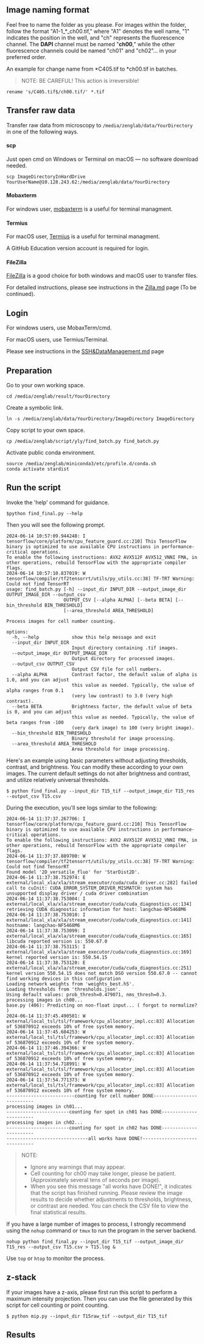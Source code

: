 ## Image naming format

Feel free to name the folder as you please.
For images within the folder, follow the format "A1-1_*_ch00.tif," where "A1" denotes the well name, "1" indicates the position in the well, and "ch" represents the fluorescence channel. The **DAPI** channel must be named "**ch00**," while the other fluorescence channels could be named "ch01" and "ch02"... in your preferred order.

An example for change name from *C405.tif to *ch00.tif in batches.

> NOTE: BE CAREFUL! This action is irreversible!

```batch
rename 's/C405.tif$/ch00.tif/' *.tif
```

## Transfer raw data

Transfer raw data from microscopy to `/media/zenglab/data/YourDirectory` in one of the following ways.

#### scp

Just open cmd on Windows or Terminal on macOS — no software download needed.
```batch
scp ImageDirectoryInHardDrive YourUserName@10.128.243.62:/media/zenglab/data/YourDirectory
```

#### Mobaxterm

For windows user, [mobaxterm](https://mobaxterm.mobatek.net/) is a useful for terminal managment.

#### Termius

For macOS user, [Termius](https://termius.com) is a useful for terminal managment.

A GitHub Education version account is required for login.

#### FileZilla

[FileZilla](https://filezilla-project.org) is a good choice for both windows and macOS user to transfer files.

For detailed instructions, please see instructions in the [Zilla.md](https://github.com/ZenghuPKU/cell_spot_finding/blob/main/Zilla.md) page (To be continued).

## Login 
For windows users, use MobaxTerm/cmd.

For macOS users, use Termius/Terminal.

Please see instructions in the [SSH&DataManagement.md](https://github.com/ZenghuPKU/zenglab_server/blob/main/SSH%26DataManagement.md) page

## Preparation

Go to your own working space.

```batch
cd /media/zenglab/result/YourDirectory
```

Create a symbolic link.

```batch
ln -s /media/zenglab/data/YourDirectory/ImageDirectory ImageDirectory
```

Copy script to your own space.

```batchfile
cp /media/zenglab/script/yly/find_batch.py find_batch.py
```

Activate public conda environment.

```batch
source /media/zenglab/miniconda3/etc/profile.d/conda.sh 
conda activate stardist
```


## Run the script
Invoke the 'help' command for guidance.

```batchfile
$python find_final.py --help
```

Then you will see the following prompt.

```batchfile
2024-06-14 10:57:09.944248: I tensorflow/core/platform/cpu_feature_guard.cc:210] This TensorFlow binary is optimized to use available CPU instructions in performance-critical operations.
To enable the following instructions: AVX2 AVX512F AVX512_VNNI FMA, in other operations, rebuild TensorFlow with the appropriate compiler flags.
2024-06-14 10:57:10.837019: W tensorflow/compiler/tf2tensorrt/utils/py_utils.cc:38] TF-TRT Warning: Could not find TensorRT
usage: find_batch.py [-h] --input_dir INPUT_DIR --output_image_dir OUTPUT_IMAGE_DIR --output_csv
                     OUTPUT_CSV [--alpha ALPHA] [--beta BETA] [--bin_threshold BIN_THRESHOLD]
                     [--area_threshold AREA_THRESHOLD]

Process images for cell number counting.

options:
  -h, --help            show this help message and exit
  --input_dir INPUT_DIR
                        Input directory containing .tif images.
  --output_image_dir OUTPUT_IMAGE_DIR
                        Output directory for processed images.
  --output_csv OUTPUT_CSV
                        Output CSV file for cell numbers.
  --alpha ALPHA         Contrast factor, the default value of alpha is 1.0, and you can adjust
                        this value as needed. Typically, the value of alpha ranges from 0.1
                        (very low contrast) to 3.0 (very high contrast).
  --beta BETA           Brightness factor, the default value of beta is 0, and you can adjust
                        this value as needed. Typically, the value of beta ranges from -100
                        (very dark image) to 100 (very bright image).
  --bin_threshold BIN_THRESHOLD
                        Binary threshold for image processing.
  --area_threshold AREA_THRESHOLD
                        Area threshold for image processing.
```

Here's an example using basic parameters without adjusting thresholds, contrast, and brightness. You can modify these according to your own images. The current default settings do not alter brightness and contrast, and utilize relatively universal thresholds.

```batchfile
$ python find_final.py --input_dir T15_tif --output_image_dir T15_res --output_csv T15.csv
```

During the execution, you'll see logs similar to the following:

```batch
2024-06-14 11:37:37.267706: I tensorflow/core/platform/cpu_feature_guard.cc:210] This TensorFlow binary is optimized to use available CPU instructions in performance-critical operations.
To enable the following instructions: AVX2 AVX512F AVX512_VNNI FMA, in other operations, rebuild TensorFlow with the appropriate compiler flags.
2024-06-14 11:37:37.889700: W tensorflow/compiler/tf2tensorrt/utils/py_utils.cc:38] TF-TRT Warning: Could not find TensorRT
Found model '2D_versatile_fluo' for 'StarDist2D'.
2024-06-14 11:37:38.752974: E external/local_xla/xla/stream_executor/cuda/cuda_driver.cc:282] failed call to cuInit: CUDA_ERROR_SYSTEM_DRIVER_MISMATCH: system has unsupported display driver / cuda driver combination
2024-06-14 11:37:38.753004: I external/local_xla/xla/stream_executor/cuda/cuda_diagnostics.cc:134] retrieving CUDA diagnostic information for host: langchao-NF5468M6
2024-06-14 11:37:38.753010: I external/local_xla/xla/stream_executor/cuda/cuda_diagnostics.cc:141] hostname: langchao-NF5468M6
2024-06-14 11:37:38.753099: I external/local_xla/xla/stream_executor/cuda/cuda_diagnostics.cc:165] libcuda reported version is: 550.67.0
2024-06-14 11:37:38.753115: I external/local_xla/xla/stream_executor/cuda/cuda_diagnostics.cc:169] kernel reported version is: 550.54.15
2024-06-14 11:37:38.753120: E external/local_xla/xla/stream_executor/cuda/cuda_diagnostics.cc:251] kernel version 550.54.15 does not match DSO version 550.67.0 -- cannot find working devices in this configuration
Loading network weights from 'weights_best.h5'.
Loading thresholds from 'thresholds.json'.
Using default values: prob_thresh=0.479071, nms_thresh=0.3.
processing images in ch00...
base.py (406): Predicting on non-float input... ( forgot to normalize? )
2024-06-14 11:37:45.490581: W external/local_tsl/tsl/framework/cpu_allocator_impl.cc:83] Allocation of 536870912 exceeds 10% of free system memory.
2024-06-14 11:37:45.604253: W external/local_tsl/tsl/framework/cpu_allocator_impl.cc:83] Allocation of 536870912 exceeds 10% of free system memory.
2024-06-14 11:37:46.394366: W external/local_tsl/tsl/framework/cpu_allocator_impl.cc:83] Allocation of 536870912 exceeds 10% of free system memory.
2024-06-14 11:37:54.718991: W external/local_tsl/tsl/framework/cpu_allocator_impl.cc:83] Allocation of 536870912 exceeds 10% of free system memory.
2024-06-14 11:37:54.771373: W external/local_tsl/tsl/framework/cpu_allocator_impl.cc:83] Allocation of 536870912 exceeds 10% of free system memory.
-------------------------counting for cell number DONE--------------------------
processing images in ch01...
-----------------------counting for spot in ch01 has DONE-----------------------
processing images in ch02...
-----------------------counting for spot in ch02 has DONE-----------------------
------------------------------all works have DONE!------------------------------
```

> NOTE:
> - Ignore any warnings that may appear.
> - Cell counting for ch00 may take longer, please be patient. (Approximately several tens of seconds per image).
> - When you see this message "all works have DONE!", it indicates that the script has finished running. Please review the image results to decide whether adjustments to thresholds, brightness, or contrast are needed. You can check the CSV file to view the final statistical results.

If you have a large number of images to process, I strongly recommend using the `nohup` command or `tmux` to run the program in the server backend.

```batch
nohup python find_final.py --input_dir T15_tif --output_image_dir T15_res --output_csv T15.csv > T15.log &
```

Use `top` or `htop` to monitor the process.

## z-stack
If your images have a z-axis, please first run this script to perform a maximum intensity projection. Then you can use the file generated by this script for cell counting or point counting.

```batchfile
$ python mip.py --input_dir T15raw_tif --output_dir T15_tif
```

## Results

